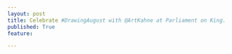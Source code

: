 ```yaml
---
layout: post
title: Celebrate #DrawingAugust with @ArtKahne at Parliament on King.
published: True
feature: 

---
```


